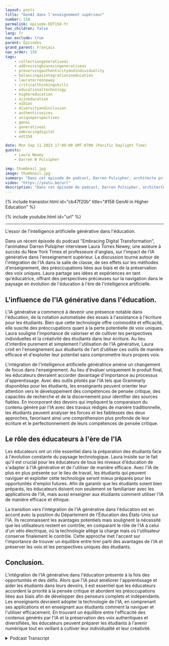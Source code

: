 ```yaml
---
layout: posts
title: "GenAI dans l'enseignement supérieur"
number: 158
permalink: episode-EDT158-fr
has_children: false
lang: fr
nav_exclude: true
parent: Épisodes
grand_parent: Français
nav_order: 158
tags:
    - collectiongenerativeai
    - addressingbiasesingenerativeai
    - preservingauthenticityandindividuality
    - balancingaiintegrationineducation
    - lauratorresnewey
    - criticalthinkingskills
    - educationaltechnology
    - highereducation
    - aiineducation
    - aibias
    - diversityandinclusion
    - authenticvoices
    - uniqueperspectives
    - genai
    - generativeai
    - embracingdigital
    - edt158

date: Mon Sep 11 2023 17:00:00 GMT-0700 (Pacific Daylight Time)
guests:
    - Laura Newey
    - Darren W Pulsipher

img: thumbnail.jpg
image: thumbnail.jpg
summary: "Dans cet épisode de podcast, Darren Pulsipher, architecte principal des solutions du secteur public chez Intel, interviewe Laura Torres Newey, auteure à succès du New York Times et professeure d'université, afin de discuter de l'impact de l'IA générative dans l'enseignement supérieur. Cet épisode explore les défis et les opportunités offerts par l'intégration de l'IA générative dans la salle de classe, soulignant la nécessité de développer des compétences en pensée critique, les préoccupations liées aux biais et la garantie de la préservation de voix uniques."
video: "https://youtu.be/url"
description: "Dans cet épisode de podcast, Darren Pulsipher, architecte principal des solutions du secteur public chez Intel, interviewe Laura Torres Newey, auteure à succès du New York Times et professeure d'université, afin de discuter de l'impact de l'IA générative dans l'enseignement supérieur. Cet épisode explore les défis et les opportunités offerts par l'intégration de l'IA générative dans la salle de classe, soulignant la nécessité de développer des compétences en pensée critique, les préoccupations liées aux biais et la garantie de la préservation de voix uniques."
---
```


<div>
{% include transistor.html id="cb47f20b" title="#158 GenAI in Higher Education" %}

{% include youtube.html id="url" %}
</div>

---

L'essor de l'intelligence artificielle générative dans l'éducation.

Dans un récent épisode du podcast "Embracing Digital Transformation", l'animateur Darren Pulsipher interviewe Laura Torres Newey, une auteure à succès du New York Times et professeure d'anglais, sur l'impact de l'IA générative dans l'enseignement supérieur. La discussion tourne autour de l'intégration de l'IA dans la salle de classe, de ses effets sur les méthodes d'enseignement, des préoccupations liées aux biais et de la préservation des voix uniques. Laura partage ses idées et expériences en tant qu'éducatrice, offrant des perspectives précieuses sur la navigation dans le paysage en évolution de l'éducation à l'ère de l'intelligence artificielle.

## L'influence de l'IA générative dans l'éducation.

L'IA générative a commencé à devenir une présence notable dans l'éducation, de la notation automatisée des essais à l'assistance à l'écriture pour les étudiants. Bien que cette technologie offre commodité et efficacité, elle suscite des préoccupations quant à la perte potentielle de voix uniques. Laura souligne l'importance de valoriser et de cultiver les perspectives individuelles et la créativité des étudiants dans leur écriture. Au lieu d'interdire purement et simplement l'utilisation de l'IA générative, Laura croit en l'enseignement aux étudiants de l'art d'utiliser ces outils de manière efficace et d'exploiter leur potentiel sans compromettre leurs propres voix.

L'intégration de l'intelligence artificielle génératrice amène un changement de focus dans l'enseignement. Au lieu d'évaluer uniquement le produit final, les éducateurs devraient accorder davantage d'importance au processus d'apprentissage. Avec des outils pilotés par l'IA tels que Grammarly disponibles pour les étudiants, les enseignants peuvent orienter leur attention vers le développement des compétences de pensée critique, des capacités de recherche et de la discernement pour identifier des sources fiables. En incorporant des devoirs qui impliquent la comparaison du contenu généré par l'IA avec des travaux rédigés de manière traditionnelle, les étudiants peuvent analyser les forces et les faiblesses des deux approches, favorisant ainsi une compréhension plus profonde de leur écriture et le perfectionnement de leurs compétences de pensée critique.

## Le rôle des éducateurs à l'ère de l'IA

Les éducateurs ont un rôle essentiel dans la préparation des étudiants face à l'évolution constante du paysage technologique. Laura insiste sur le fait qu'il est crucial pour les éducateurs de tous les niveaux d'éducation de s'adapter à l'IA générative et de l'utiliser de manière efficace. Avec l'IA de plus en plus présente sur le lieu de travail, les étudiants qui peuvent naviguer et exploiter cette technologie seront mieux préparés pour les opportunités d'emploi futures. Afin de garantir que les étudiants soient bien préparés, les éducateurs doivent non seulement se familiariser avec les applications de l'IA, mais aussi enseigner aux étudiants comment utiliser l'IA de manière efficace et éthique.

La transition vers l'intégration de l'IA générative dans l'éducation est en accord avec la position du Département de l'Éducation des États-Unis sur l'IA. Ils reconnaissent les avantages potentiels mais soulignent la nécessité que les utilisateurs restent en contrôle, en comparant le rôle de l'IA à celui d'un vélo électrique, où la technologie allège la charge mais où l'utilisateur conserve finalement le contrôle. Cette approche met l'accent sur l'importance de trouver un équilibre entre tirer parti des avantages de l'IA et préserver les voix et les perspectives uniques des étudiants.

## Conclusion.

L'intégration de l'IA générative dans l'éducation présente à la fois des opportunités et des défis. Alors que l'IA peut améliorer l'apprentissage et aider les étudiants dans leurs devoirs, il est essentiel que les éducateurs accordent la priorité à la pensée critique et abordent les préoccupations liées aux biais afin de développer des penseurs complets et indépendants. Les enseignants devraient adopter la technologie de l'IA, en comprenant ses applications et en enseignant aux étudiants comment la naviguer et l'utiliser efficacement. En trouvant un équilibre entre l'efficacité des contenus générés par l'IA et la préservation des voix authentiques et diversifiées, les éducateurs peuvent préparer les étudiants à l'avenir numérique tout en veillant à cultiver leur individualité et leur créativité.



<details>
<summary> Podcast Transcript </summary>

<p></p>

</details>
